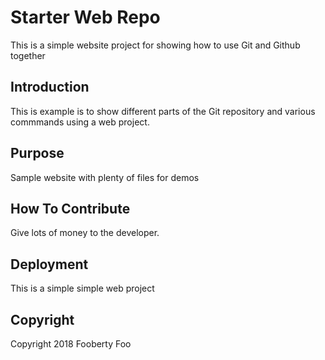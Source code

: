 # Starter Web Repo

This is a simple website project for showing how to use Git and Github together

## Introduction

This is example is to show different parts of the Git repository and various commmands using a web project.

## Purpose

Sample website with plenty of files for demos

## How To Contribute

Give lots of money to the developer.

## Deployment

This is a simple simple web project

## Copyright

Copyright 2018 Fooberty Foo